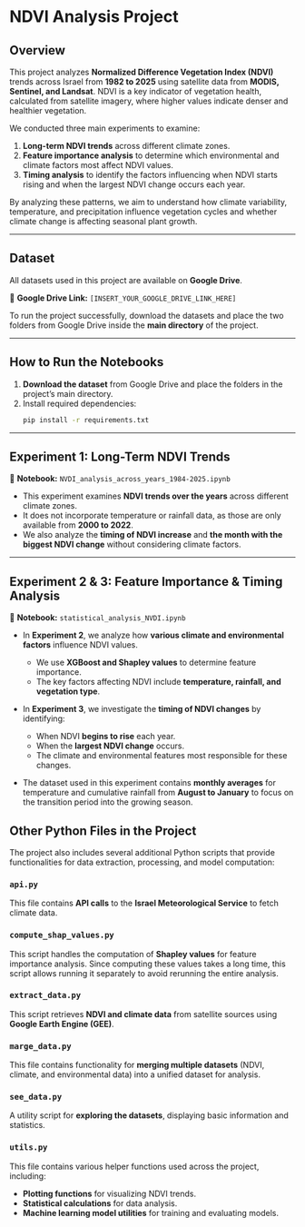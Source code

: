 # NDVI Analysis Project

## Overview
This project analyzes **Normalized Difference Vegetation Index (NDVI)** trends across Israel from **1982 to 2025** using satellite data from **MODIS, Sentinel, and Landsat**. NDVI is a key indicator of vegetation health, calculated from satellite imagery, where higher values indicate denser and healthier vegetation.  

We conducted three main experiments to examine:
1. **Long-term NDVI trends** across different climate zones.
2. **Feature importance analysis** to determine which environmental and climate factors most affect NDVI values.
3. **Timing analysis** to identify the factors influencing when NDVI starts rising and when the largest NDVI change occurs each year.  

By analyzing these patterns, we aim to understand how climate variability, temperature, and precipitation influence vegetation cycles and whether climate change is affecting seasonal plant growth.

---

## Dataset
All datasets used in this project are available on **Google Drive**.  

📂 **Google Drive Link:** `[INSERT_YOUR_GOOGLE_DRIVE_LINK_HERE]`  

To run the project successfully, download the datasets and place the two folders from Google Drive inside the **main directory** of the project.

---

## How to Run the Notebooks  
1. **Download the dataset** from Google Drive and place the folders in the project’s main directory.
2. Install required dependencies:
   ```sh
   pip install -r requirements.txt

---

## Experiment 1: Long-Term NDVI Trends  
📌 **Notebook:** `NVDI_analysis_across_years_1984-2025.ipynb`  

- This experiment examines **NDVI trends over the years** across different climate zones.
- It does not incorporate temperature or rainfall data, as those are only available from **2000 to 2022**.
- We also analyze the **timing of NDVI increase** and **the month with the biggest NDVI change** without considering climate factors.

---

## Experiment 2 & 3: Feature Importance & Timing Analysis  
📌 **Notebook:** `statistical_analysis_NVDI.ipynb`  

- In **Experiment 2**, we analyze how **various climate and environmental factors** influence NDVI values.
  - We use **XGBoost and Shapley values** to determine feature importance.
  - The key factors affecting NDVI include **temperature, rainfall, and vegetation type**.

- In **Experiment 3**, we investigate the **timing of NDVI changes** by identifying:
  - When NDVI **begins to rise** each year.
  - When the **largest NDVI change** occurs.
  - The climate and environmental features most responsible for these changes.

- The dataset used in this experiment contains **monthly averages** for temperature and cumulative rainfall from **August to January** to focus on the transition period into the growing season.

## Other Python Files in the Project  
The project also includes several additional Python scripts that provide functionalities for data extraction, processing, and model computation:

### `api.py`
This file contains **API calls** to the **Israel Meteorological Service** to fetch climate data.

### `compute_shap_values.py`
This script handles the computation of **Shapley values** for feature importance analysis. Since computing these values takes a long time, this script allows running it separately to avoid rerunning the entire analysis.

### `extract_data.py`
This script retrieves **NDVI and climate data** from satellite sources using **Google Earth Engine (GEE)**.

### `marge_data.py`
This file contains functionality for **merging multiple datasets** (NDVI, climate, and environmental data) into a unified dataset for analysis.

### `see_data.py`
A utility script for **exploring the datasets**, displaying basic information and statistics.

### `utils.py`
This file contains various helper functions used across the project, including:
- **Plotting functions** for visualizing NDVI trends.
- **Statistical calculations** for data analysis.
- **Machine learning model utilities** for training and evaluating models.
